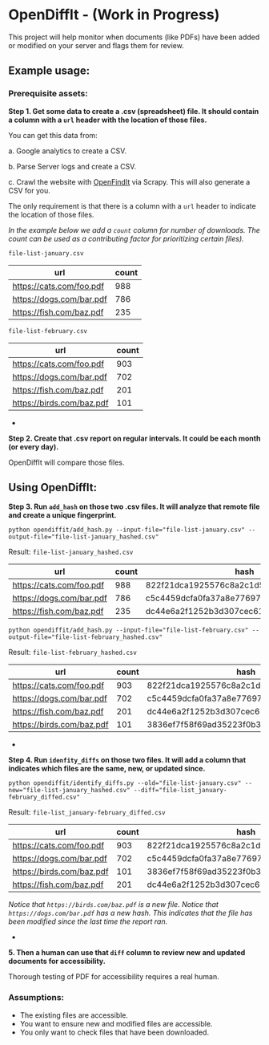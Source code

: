 # OpenDiffIt - (Work in Progress)

This project will help monitor when documents (like PDFs) have been added or modified on your server and flags them for review.


## Example usage:


### Prerequisite assets:

__Step 1. Get some data to create a .csv (spreadsheet) file. It should contain a column with a `url` header with the location of those files.__

You can get this data from:

a. Google analytics to create a CSV.

b. Parse Server logs and create a CSV.

c. Crawl the website with [OpenFindIt](https://github.com/OpenAssessItToolkit/openfindit) via Scrapy. This will also generate a CSV for you.

The only requirement is that there is a column with a `url` header to indicate the location of those files.

_In the example below we add a `count` column for number of downloads. The count can be used as a contributing factor for prioritizing certain files)._

`file-list-january.csv`

|url                        |count |
|---------------------------|------|
|https://cats.com/foo.pdf   |988   |
|https://dogs.com/bar.pdf   |786   |
|https://fish.com/baz.pdf   |235   |

`file-list-february.csv`

|url                        |count |
|---------------------------|------|
|https://cats.com/foo.pdf   |903   |
|https://dogs.com/bar.pdf   |702   |
|https://fish.com/baz.pdf   |201   |
|https://birds.com/baz.pdf  |101   |

-

__Step 2. Create that .csv report on regular intervals. It could be each month (or every day).__

OpenDiffIt will compare those files.


## Using OpenDiffIt:

__Step 3. Run `add_hash` on those two .csv files. It will analyze that remote file and create a unique fingerprint.__

```
python opendiffit/add_hash.py --input-file="file-list-january.csv" --output-file="file-list-january_hashed.csv"
```

Result: `file-list-january_hashed.csv`

|url                        |count | hash                                    |
|---------------------------|------|-----------------------------------------|
|https://cats.com/foo.pdf   |988   |822f21dca1925576c8a2c1d5eea470690356f800 |
|https://dogs.com/bar.pdf   |786   |c5c4459dcfa0fa37a8e77697fba5edc2c56zzzzz |
|https://fish.com/baz.pdf   |235   |dc44e6a2f1252b3d307cec61d142e3d77e5f53fx |

```
python opendiffit/add_hash.py --input-file="file-list-february.csv" --output-file="file-list-february_hashed.csv"
```

Result: `file-list-february_hashed.csv`

|url                        |count | hash                                    |
|---------------------------|------|-----------------------------------------|
|https://cats.com/foo.pdf   |903   |822f21dca1925576c8a2c1d5eea470690356f800 |
|https://dogs.com/bar.pdf   |702   |c5c4459dcfa0fa37a8e77697fba5edc2c5qqqqqq |
|https://fish.com/baz.pdf   |201   |dc44e6a2f1252b3d307cec61d142e3d77e5f53fx |
|https://birds.com/baz.pdf  |101   |3836ef7f58f69ad35223f0b3af21f5f154c2dab9 |

-

__Step 4. Run `idenfity_diffs` on those two files. It will add a column that indicates which files are the same, new, or updated since.__

```
python opendiffit/identify_diffs.py --old="file-list-january.csv" --new="file-list-january_hashed.csv" --diff="file-list_january-february_diffed.csv"
```

Result: `file-list_january-february_diffed.csv`

|url                        |count | hash                                    |diff    |
|---------------------------|------|-----------------------------------------|--------|
|https://cats.com/foo.pdf   |903   |822f21dca1925576c8a2c1d5eea470690356f800 |SAME    |
|https://dogs.com/bar.pdf   |702   |c5c4459dcfa0fa37a8e77697fba5edc2c5qqqqqq |UPDATED |
|https://birds.com/baz.pdf  |101   |3836ef7f58f69ad35223f0b3af21f5f154c2dab9 |NEW     |
|https://fish.com/baz.pdf   |201   |dc44e6a2f1252b3d307cec61d142e3d77e5f53fx |SAME    |

_Notice that `https://birds.com/baz.pdf` is a new file.  Notice that `https://dogs.com/bar.pdf` has a new hash. This indicates that the file has been modified since the last time the report ran._


-

__5. Then a human can use that `diff` column to review new and updated documents for accessibility.__

Thorough testing of PDF for accessibility requires a real human. 


### Assumptions:

- The existing files are accessible.
- You want to ensure new and modified files are accessible.
- You only want to check files that have been downloaded.